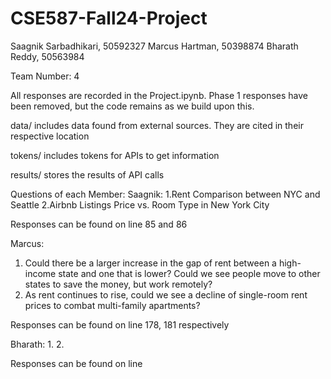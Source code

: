 # CSE587-Fall24-Project
Saagnik Sarbadhikari, 50592327
Marcus Hartman, 50398874
Bharath Reddy, 50563984

Team Number: 4

All responses are recorded in the Project.ipynb. Phase 1 responses have been removed, but the code remains as we build upon this. 

data/ includes data found from external sources. They are cited in their respective location

tokens/ includes tokens for APIs to get information

results/ stores the results of API calls


Questions of each Member:
Saagnik:
1.Rent Comparison between NYC and Seattle
2.Airbnb Listings Price vs. Room Type in New York City 

Responses can be found on line 85 and 86

Marcus:
1. Could there be a larger increase in the gap of rent between a high-income state and one that is lower? Could we see people move to other states to save the money, but work remotely?
2. As rent continues to rise, could we see a decline of single-room rent prices to combat multi-family apartments?

Responses can be found on line 178, 181 respectively

Bharath:
1.
2.

Responses can be found on line 